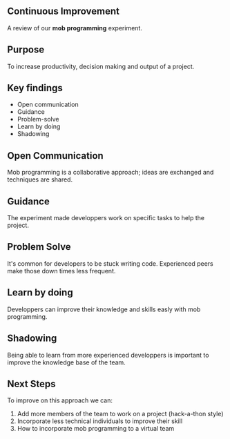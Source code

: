 ## Continuous Improvement
A review of our **mob programming** experiment.


## Purpose

To increase productivity, decision making and output of a project.


## Key findings

  - Open communication
  - Guidance
  - Problem-solve
  - Learn by doing
  - Shadowing


## Open Communication

Mob programming is a collaborative approach; ideas are exchanged and techniques are shared.


## Guidance

The experiment made developpers work on specific tasks to help the project.


## Problem Solve

It's common for developers to be stuck writing code. Experienced peers make those down times less frequent.


## Learn by doing

Developpers can improve their knowledge and skills easly with mob programming.


## Shadowing

Being able to learn from more experienced developpers is important to improve the knowledge base of the team.


## Next Steps

To improve on this approach we can: 

  1. Add more members of the team to work on a project (hack-a-thon style) 
  2. Incorporate less technical individuals to improve their skill
  3. How to incorporate mob programming to a virtual team
